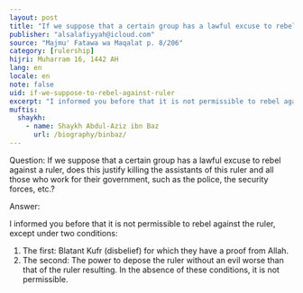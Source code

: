 ```yaml
---
layout: post
title: "If we suppose that a certain group has a lawful excuse to rebel against a ruler"
publisher: "alsalafiyyah@icloud.com"
source: "Majmu' Fatawa wa Maqalat p. 8/206"
category: [rulership]
hijri: Muharram 16, 1442 AH
lang: en
locale: en
note: false
uid: if-we-suppose-to-rebel-against-ruler
excerpt: "I informed you before that it is not permissible to rebel against the ruler, except under two conditions"
muftis:
  shaykh: 
    - name: Shaykh Abdul-Aziz ibn Baz
      url: /biography/binbaz/
---
```


Question: If we suppose that a certain group has a lawful excuse to rebel against a ruler, does this justify killing the assistants of this ruler and all those who work for their government, such as the police, the security forces, etc.? 

Answer:

I informed you before that it is not permissible to rebel against the ruler, except under two conditions:

1. The first: Blatant Kufr (disbelief) for which they have a proof from Allah.
2. The second: The power to depose the ruler without an evil worse than that of the ruler resulting. In the absence of these conditions, it is not permissible.
